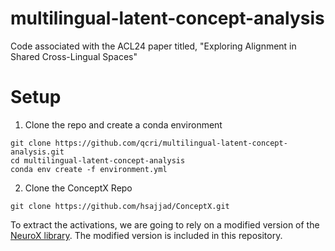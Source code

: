 # multilingual-latent-concept-analysis
Code associated with the ACL24 paper titled, "Exploring Alignment in Shared Cross-Lingual Spaces" 

# Setup 

1. Clone the repo and create a conda environment

```
git clone https://github.com/qcri/multilingual-latent-concept-analysis.git
cd multilingual-latent-concept-analysis
conda env create -f environment.yml
```
2. Clone the ConceptX Repo

```
git clone https://github.com/hsajjad/ConceptX.git
```


To extract the activations, we are going to rely on a modified version of the [NeuroX library](https://github.com/fdalvi/NeuroX). The modified version is included in this repository.
